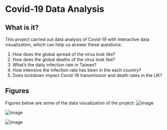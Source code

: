 # Covid-19 Data Analysis
## What is it?
This project carried out data analysis of Covid-19 with interactive data visualization, which can help us answer these questions:
1. How does the global spread of the virus look like?
2. How does the global deaths of the virus look like?
3. What’s the daily infection rate in Taiwan?
4. How intensive the infection rate has been in the each country? 
5. Does lockdown impact Covid-19 transmission and death rates in the UK?     

## Figures

Figures below are some of the data visualization of the project:
![image](https://user-images.githubusercontent.com/52830408/210823663-66316049-b5d5-40a7-8984-2a997454704e.png)

![image](https://user-images.githubusercontent.com/52830408/210823767-f7383579-3321-4f44-85a4-7ffadec79c6a.png)

![image](https://user-images.githubusercontent.com/52830408/210823850-e5a8dcca-3985-4892-84dd-80a6a278029d.png)
